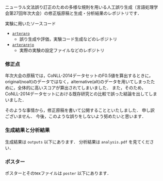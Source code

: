 ニューラル文法誤り訂正のための多様な規則を用いる人工誤り生成（言語処理学会第27回年次大会）の修正版原稿と生成・分析結果のレポジトリです．

実験に用いたソースコード
- [`arteraro`](https://github.com/nymwa/arteraro)
   - 誤り生成や評価，実験コード生成などのレポジトリ
- [`arterarejo`](https://github.com/nymwa/arterarejo)
   - 実際の実験の設定ファイルなどのレポジトリ

### 修正点

年次大会の原稿では，CoNLL-2014データセットのF0.5値を算出するときに，original(noalt)のデータではなく，alternative(alt)のデータを用いてしまったために，全体的に高いスコアが算出されてしまいました．
また，そのため，CoNLL-2014データセットにおける既存研究との比較で誤った結論を出してしまいました．

そのような事情から，修正原稿を書いて公開することといたしました．
申し訳ございません．
今後，このような誤りをしないよう努めたいと思います．

### 生成結果と分析結果

生成結果は `outputs` 以下にあります．
分析結果は `analysis.pdf` を見てください．

### ポスター

ポスターとそのtexファイルは `poster` 以下にあります．

